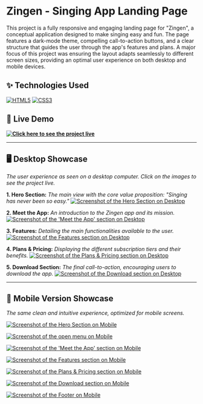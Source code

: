 # Zingen - Singing App Landing Page

This project is a fully responsive and engaging landing page for "Zingen", a conceptual application designed to make singing easy and fun. The page features a dark-mode theme, compelling call-to-action buttons, and a clear structure that guides the user through the app's features and plans. A major focus of this project was ensuring the layout adapts seamlessly to different screen sizes, providing an optimal user experience on both desktop and mobile devices.

## ✨ Technologies Used
[![HTML5](https://img.shields.io/badge/HTML5-E34F26?style=for-the-badge&logo=html5&logoColor=white)](https://filippochiarion.github.io/zingen/)
[![CSS3](https://img.shields.io/badge/CSS3-1572B6?style=for-the-badge&logo=css3&logoColor=white)](https://filippochiarion.github.io/zingen/)

## 🚀 Live Demo
**[![Click here to see the project live](https://img.shields.io/badge/Live%20Demo-blue?style=for-the-badge)](https://filippochiarion.github.io/zingen/)**

---

## 🖥️ Desktop Showcase
*The user experience as seen on a desktop computer. Click on the images to see the project live.*

**1. Hero Section:** *The main view with the core value proposition: "Singing has never been so easy."*
[![Screenshot of the Hero Section on Desktop](assets/img1.png)](https://filippochiarion.github.io/zingen/)

**2. Meet the App:** *An introduction to the Zingen app and its mission.*
[![Screenshot of the 'Meet the App' section on Desktop](assets/img2.png)](https://filippochiarion.github.io/zingen/#conheca-o-app)

**3. Features:** *Detailing the main functionalities available to the user.*
[![Screenshot of the Features section on Desktop](assets/img3.png)](https://filippochiarion.github.io/zingen/#funcionalidades)

**4. Plans & Pricing:** *Displaying the different subscription tiers and their benefits.*
[![Screenshot of the Plans & Pricing section on Desktop](assets/img4.png)](https://filippochiarion.github.io/zingen/#planos-e-precos)

**5. Download Section:** *The final call-to-action, encouraging users to download the app.*
[![Screenshot of the Download section on Desktop](assets/img5.png)](https://filippochiarion.github.io/zingen/#baixar)

---

## 📱 Mobile Version Showcase
*The same clean and intuitive experience, optimized for mobile screens.*


[![Screenshot of the Hero Section on Mobile](assets/img-mobile1.png)](https://filippochiarion.github.io/zingen/)


[![Screenshot of the open menu on Mobile](assets/img-mobile2.png)](https://filippochiarion.github.io/zingen/)


[![Screenshot of the 'Meet the App' section on Mobile](assets/img-mobile3.png)](https://filippochiarion.github.io/zingen/#conheca-o-app)


[![Screenshot of the Features section on Mobile](assets/img-mobile4.png)](https://filippochiarion.github.io/zingen/#funcionalidades)


[![Screenshot of the Plans & Pricing section on Mobile](assets/img-mobile5.png)](https://filippochiarion.github.io/zingen/#planos-e-precos)


[![Screenshot of the Download section on Mobile](assets/img-mobile6.png)](https://filippochiarion.github.io/zingen/#baixar)

[![Screenshot of the Footer on Mobile](assets/img-mobile7.png)](https://filippochiarion.github.io/zingen/)
